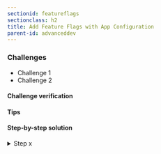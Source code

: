 ```yaml
---
sectionid: featureflags
sectionclass: h2
title: Add Feature Flags with App Configuration
parent-id: advanceddev
---
```


### Challenges
* Challenge 1
* Challenge 2

#### Challenge verification

#### Tips

#### Step-by-step solution

<details>
<summary>Step x</summary>

Run the following commands:

```sh
command to --run
```

</details>
